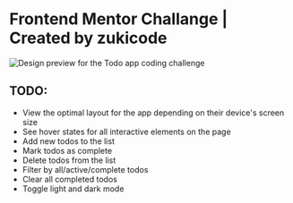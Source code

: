 # Frontend Mentor Challange | Created by zukicode

![Design preview for the Todo app coding challenge](https://res.cloudinary.com/dz209s6jk/image/upload/v1606414078/Challenges/vjbu8raudheodagmjfz2.jpg)

## TODO:

- View the optimal layout for the app depending on their device's screen size
- See hover states for all interactive elements on the page
- Add new todos to the list
- Mark todos as complete
- Delete todos from the list
- Filter by all/active/complete todos
- Clear all completed todos
- Toggle light and dark mode
